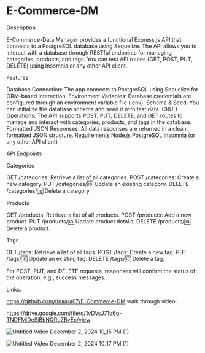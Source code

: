 # E-Commerce-DM
Description


E-Commerce-Data Manager provides a functional Express.js API that connects to a PostgreSQL database using Sequelize. The API allows you to interact with a database through RESTful endpoints for managing categories, products, and tags. You can test API routes (GET, POST, PUT, DELETE) using Insomnia or any other API client.

Features

Database Connection: The app connects to PostgreSQL using Sequelize for ORM-based interaction.
Environment Variables: Database credentials are configured through an environment variable file (.env).
Schema & Seed: You can initialize the database schema and seed it with test data.
CRUD Operations: The API supports POST, PUT, DELETE, and GET routes to manage and interact with categories, products, and tags in the database.
Formatted JSON Responses: All data responses are returned in a clean, formatted JSON structure.
Requirements
Node.js
PostgreSQL
Insomnia (or any other API client)

API Endpoints

Categories

GET /categories: Retrieve a list of all categories.
POST /categories: Create a new category.
PUT /categories/:id: Update an existing category.
DELETE /categories/:id: Delete a category.

Products

GET /products: Retrieve a list of all products.
POST /products: Add a new product.
PUT /products/:id: Update product details.
DELETE /products/:id: Delete a product.

Tags

GET /tags: Retrieve a list of all tags.
POST /tags: Create a new tag.
PUT /tags/:id: Update an existing tag.
DELETE /tags/:id: Delete a tag.

For POST, PUT, and DELETE requests, responses will confirm the status of the operation, e.g., success messages.

Links:

https://github.com/tinaara07/E-Commerce-DM
 walk through video:
 
 https://drive.google.com/file/d/1vDVsJ71o6q-TNDFMiDeSiBbNQRuZBvEc/view

![Untitled Video December 2, 2024 10_15 PM (1)](https://github.com/user-attachments/assets/db9ae51c-3996-47bc-aa4c-4e42b3975136)



![Untitled Video December 2, 2024 10_17 PM (1)](https://github.com/user-attachments/assets/26edfe92-1cf8-401e-8548-2f8265bc9e6c)



